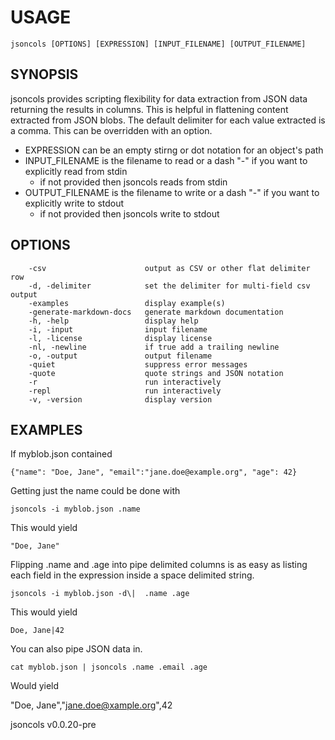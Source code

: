 
# USAGE

	jsoncols [OPTIONS] [EXPRESSION] [INPUT_FILENAME] [OUTPUT_FILENAME]

## SYNOPSIS


jsoncols provides scripting flexibility for data extraction from JSON data
returning the results in columns.  This is helpful in flattening content
extracted from JSON blobs.  The default delimiter for each value
extracted is a comma. This can be overridden with an option.

+ EXPRESSION can be an empty stirng or dot notation for an object's path
+ INPUT_FILENAME is the filename to read or a dash "-" if you want to
  explicitly read from stdin
	+ if not provided then jsoncols reads from stdin
+ OUTPUT_FILENAME is the filename to write or a dash "-" if you want to
  explicitly write to stdout
	+ if not provided then jsoncols write to stdout


## OPTIONS

```
    -csv                      output as CSV or other flat delimiter row
    -d, -delimiter            set the delimiter for multi-field csv output
    -examples                 display example(s)
    -generate-markdown-docs   generate markdown documentation
    -h, -help                 display help
    -i, -input                input filename
    -l, -license              display license
    -nl, -newline             if true add a trailing newline
    -o, -output               output filename
    -quiet                    suppress error messages
    -quote                    quote strings and JSON notation
    -r                        run interactively
    -repl                     run interactively
    -v, -version              display version
```


## EXAMPLES


If myblob.json contained

    {"name": "Doe, Jane", "email":"jane.doe@example.org", "age": 42}

Getting just the name could be done with

    jsoncols -i myblob.json .name

This would yield

    "Doe, Jane"

Flipping .name and .age into pipe delimited columns is as
easy as listing each field in the expression inside a
space delimited string.

    jsoncols -i myblob.json -d\|  .name .age

This would yield

    Doe, Jane|42

You can also pipe JSON data in.

    cat myblob.json | jsoncols .name .email .age

Would yield

   "Doe, Jane","jane.doe@xample.org",42


jsoncols v0.0.20-pre
